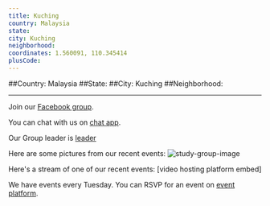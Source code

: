 ```yaml
---
title: Kuching
country: Malaysia
state: 
city: Kuching
neighborhood: 
coordinates: 1.560091, 110.345414
plusCode:
---
```


##Country: Malaysia
##State: 
##City: Kuching
##Neighborhood: 
*****
Join our [Facebook group](https://www.facebook.com/groups/free.code.camp.kuching).

You can chat with us on [chat app]().

Our Group leader is [leader]()

Here are some pictures from our recent events:
![study-group-image]()

Here's a stream of one of our recent events:
[video hosting platform embed]

We have events every Tuesday. You can RSVP for an event on [event platform]().
